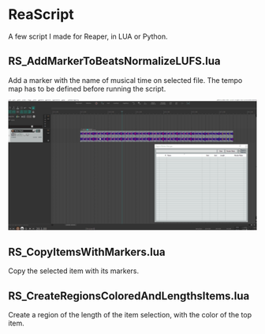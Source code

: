 # ReaScript
A few script I made for Reaper, in LUA or Python.

## RS_AddMarkerToBeatsNormalizeLUFS.lua

Add a marker with the name of musical time on selected file. The tempo map has to be defined before running the script. 

![](addmarkers.gif)

## RS_CopyItemsWithMarkers.lua

Copy the selected item with its markers. 

## RS_CreateRegionsColoredAndLengthsItems.lua

Create a region of the length of the item selection, with the color of the top item. 
